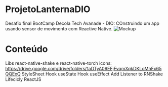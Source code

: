 # ProjetoLanternaDIO
Desafio final BootCamp Decola Tech Avanade - DIO: COnstruindo um app usando sensor de movimento com Reactive Native.
![Mockup](https://user-images.githubusercontent.com/100864157/172930390-a4a6a85f-dc2b-41cb-8883-fae969f65efa.png)
# Conteúdo
Libs react-native-shake e react-native-torch
icons: https://drive.google.com/drive/folders/1aDTyA09EFjFvqmXqkDKLoMhFx65QQExQ
StyleSheet
Hook useState
Hook useEffect
Add Listener to RNShake
Lifecicly ReactJS
